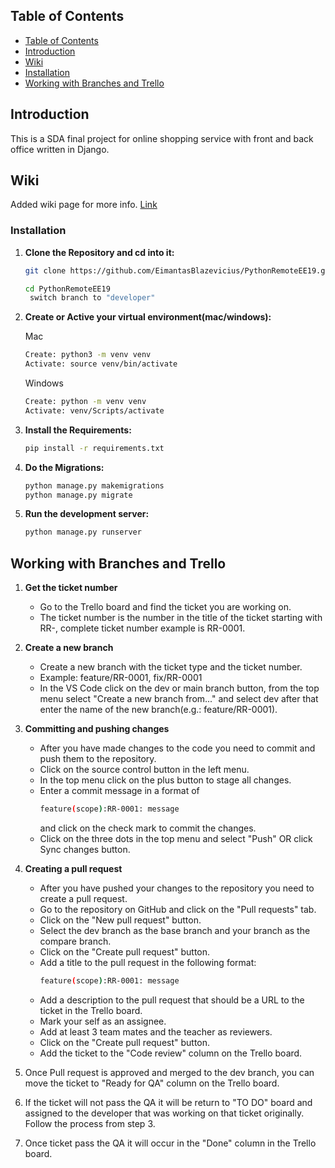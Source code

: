 ﻿## Table of Contents
 

- [Table of Contents](#table-of-contents)
- [Introduction](#introduction)
- [Wiki](#Wiki)
- [Installation](#installation)
- [Working with Branches and Trello](#working-with-branches-and-trello)


## Introduction

This is a SDA final project for online shopping service with front and back office written in Django.

## Wiki

Added wiki page for more info.
[Link](https://github.com/Jann337/PythonFinalProject/wiki)

### Installation

1. **Clone the Repository and cd into it:**

    ```bash
    git clone https://github.com/EimantasBlazevicius/PythonRemoteEE19.git

    cd PythonRemoteEE19
     switch branch to "developer"
    ```

2. **Create or Active your virtual environment(mac/windows):**

    Mac

    ```bash
    Create: python3 -m venv venv
    Activate: source venv/bin/activate
    ```

    Windows

    ```bash
    Create: python -m venv venv
    Activate: venv/Scripts/activate

    ```

3. **Install the Requirements:**
    ```bash
    pip install -r requirements.txt
    ```
4. **Do the Migrations:**
    ```bash
    python manage.py makemigrations
    python manage.py migrate
    ```
5. **Run the development server:**
    ```bash
    python manage.py runserver
    ```

## Working with Branches and Trello

1. **Get the ticket number**

    - Go to the Trello board and find the ticket you are working on.
    - The ticket number is the number in the title of the ticket starting with RR-, complete ticket number example is RR-0001.

2. **Create a new branch**

    - Create a new branch with the ticket type and the ticket number.
    - Example: feature/RR-0001, fix/RR-0001
    - In the VS Code click on the dev or main branch button, from the top menu select "Create a new branch from..." and select dev after that enter the name of the new branch(e.g.: feature/RR-0001).

3. **Committing and pushing changes**

    - After you have made changes to the code you need to commit and push them to the repository.
    - Click on the source control button in the left menu.
    - In the top menu click on the plus button to stage all changes.
    - Enter a commit message in a format of
        ```bash
        feature(scope):RR-0001: message
        ```
        and click on the check mark to commit the changes.
    - Click on the three dots in the top menu and select "Push" OR click Sync changes button.

4. **Creating a pull request**

    - After you have pushed your changes to the repository you need to create a pull request.
    - Go to the repository on GitHub and click on the "Pull requests" tab.
    - Click on the "New pull request" button.
    - Select the dev branch as the base branch and your branch as the compare branch.
    - Click on the "Create pull request" button.
    - Add a title to the pull request in the following format:
        ```bash
        feature(scope):RR-0001: message
        ```
    - Add a description to the pull request that should be a URL to the ticket in the Trello board.
    - Mark your self as an assignee.
    - Add at least 3 team mates and the teacher as reviewers.
    - Click on the "Create pull request" button.
    - Add the ticket to the "Code review" column on the Trello board.

5. Once Pull request is approved and merged to the dev branch, you can move the ticket to "Ready for QA" column on the Trello board.
6. If the ticket will not pass the QA it will be return to "TO DO" board and assigned to the developer that was working on that ticket originally. Follow the process from step 3.
7. Once ticket pass the QA it will occur in the "Done" column in the Trello board.
